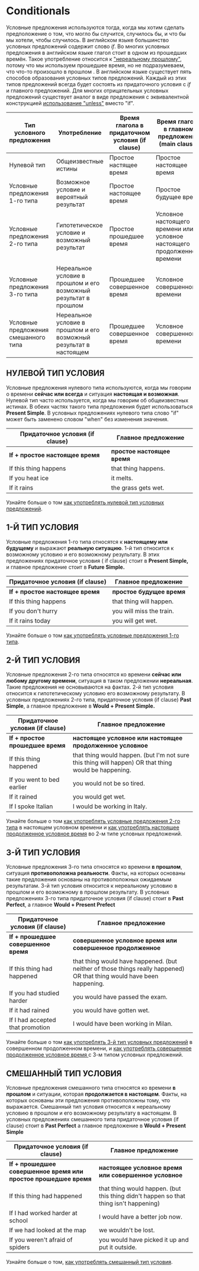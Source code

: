 # Conditionals

Условные предложения используются тогда, когда мы хотим сделать предположение о том, что могло бы случится, случилось бы, и что бы мы хотели, чтобы случилось. В английском языке большинство условных предложений содержит слово _if_. Во многих условных предложения в английском языке глагол стоит в одном из прошедших времён. Такое употребление относится к ["нереальному прошлому"](https://www.ef.ru/angliyskie-resursy/angliyskaya-grammatika/proshedshee-nerealnoe/), потому что мы используем прошедшее время, но не подразумеваем, что что-то произошло в прошлом . В английском языке существует пять способов образования условных типов предложений. Каждый из этих типов предложений всегда будет состоять из придаточного условия с _if_ и главного предложений. Для многих отрицательных условных предложений существует аналог в виде предложения с эквивалентной конструкцией [использование "unless"](https://www.ef.ru/angliyskie-resursy/angliyskaya-grammatika/upotreblenie-unless/) вместо "if".

| Тип условного предложения            | Употребление                                                       | Время глагола в придаточном условия (if clause) | Время глагола в главном предложении (main clause)                         |
| ------------------------------------ | ------------------------------------------------------------------ | ----------------------------------------------- | ------------------------------------------------------------------------- |
| Нулевой тип                          | Общеизвестные истины                                               | Простое настящее время                          | Простое настоящее время                                                   |
| Условные предложения 1-го типа       | Возможное условие и вероятный результат                            | Простое настоящее время                         | Простое будущее время                                                     |
| Условные предложения 2-го типа       | Гипотетическое условие и возможный результат                       | Простое прошедшее время                         | Условное настоящего времени или условное настоящего продолженного времени |
| Условные предложения 3-го типа       | Нереальное условие в прошлом и его возможный результат в прошлом   | Прошедшее совершенное время                     | Условное совершенного времени                                             |
| Условные предложения смешанного типа | Нереальное условие в прошлом и его возможный результат в настоящем | Прошедшее совершенное время                     | Условное совершенного времени                                             |

## НУЛЕВОЙ ТИП УСЛОВИЯ

Условные предложения нулевого типа используются, когда мы говорим о времени **сейчас или всегда** и ситуация **настоящая и возможная**. Нулевой тип часто используется, когда мы говорим об общеизвестных истинах. В обеих частях такого типа предложения будет использоваться **Present Simple**. В условных предложениях нулевого типа слово "if" может быть заменено словом "when" без изменения значения.

| Придаточное условия (if clause)  | Главное предложение         |
| -------------------------------- | --------------------------- |
| **If + простое настоящее время** | **простое настоящее время** |
| If this thing happens            | that thing happens.         |
| If you heat ice                  | it melts.                   |
| If it rains                      | the grass gets wet.         |

Узнайте больше о том [как употреблять нулевой тип условных предложений](https://www.ef.ru/angliyskie-resursy/angliyskaya-grammatika/nulevoy-tip-usloviya/).

## 1-Й ТИП УСЛОВИЯ

Условные предложения 1-го типа относятся к **настоящему или будущему** и выражают **реальную ситуацию**. 1-й тип относится к возможному условию и его возможному результату. В этих предложениях придаточное условия ( if clause) стоит в **Present Simple,** и главное предложение стоит в **Future Simple.**

| Придаточное условия (if clause)  | Главное предложение       |
| -------------------------------- | ------------------------- |
| **If + простое настоящее время** | **простое будущее время** |
| If this thing happens            | that thing will happen.   |
| If you don't hurry               | you will miss the train.  |
| If it rains today                | you will get wet.         |

Узнайте больше о том [как употреблять условные предложения 1-го типа](https://www.ef.ru/angliyskie-resursy/angliyskaya-grammatika/predlozheniya-s-1-m-tipom-usloviya/).

## 2-Й ТИП УСЛОВИЯ

Условные предложения 2-го типа относятся ко времени **сейчас или любому другому времени**, ситуация в таком предложении **нереальная**. Такие предложения не основываются на фактах. 2-й тип условия относится к гипотетическому условию его возможному результату. В условных предложениях 2-го типа, придаточное условия (if clause) **Past Simple**, а главное предложение в **Would + Present Simple.**

| Придаточное условия (if clause)  | Главное предложение                                                                                  |
| -------------------------------- | ---------------------------------------------------------------------------------------------------- |
| **If + простое прошедшее время** | **настоящее условное или настоящее продолженное условное**                                           |
| If this thing happened           | that thing would happen. (but I'm not sure this thing will happen) OR that thing would be happening. |
| If you went to bed earlier       | you would not be so tired.                                                                           |
| If it rained                     | you would get wet.                                                                                   |
| If I spoke Italian               | I would be working in Italy.                                                                         |

Узнайте больше о том [как употреблять условные предложения 2-го типа](https://www.ef.ru/angliyskie-resursy/angliyskaya-grammatika/predlozheniya-so-2-m-tipom-usloviya/) в настоящем условном времени и [как употреблять настоящее продолженное условное время](https://www.ef.ru/angliyskie-resursy/angliyskaya-grammatika/nastoyashchee-prodolzhennoe-uslovnoe/) во 2-м типе условных предложений.

## 3-Й ТИП УСЛОВИЯ

Условные предложения 3-го типа относятся ко времени **в прошлом**, ситуация **противоположна реальности**. Факты, на которых основаны такие предложения основаны на противоположных ожидаемым результатам. 3-й тип условия относится к нереальному условию в прошлом и его возможному в прошлом результату. В условных предложениях 3-го типа придаточное условия (if clause) стоит в **Past Perfect**, а главное **Would + Present Prefect**

| Придаточное условия (if clause)      | Главное предложение                                                                                                    |
| ------------------------------------ | ---------------------------------------------------------------------------------------------------------------------- |
| **If + прошедшее совершенное время** | **совершенное условное время или совершенное продолженное**                                                            |
| If this thing had happened           | that thing would have happened. (but neither of those things really happened) OR that thing would have been happening. |
| If you had studied harder            | you would have passed the exam.                                                                                        |
| If it had rained                     | you would have gotten wet.                                                                                             |
| If I had accepted that promotion     | I would have been working in Milan.                                                                                    |

Узнайте больше о том [как употреблять 3-й тип условных предложений](https://www.ef.ru/angliyskie-resursy/angliyskaya-grammatika/predlozheniya-s-3-m-tipom-usloviya/) в совершенном продолженном времени, и [как употреблять совершенное продолженное условное время ](https://www.ef.ru/angliyskie-resursy/angliyskaya-grammatika/sovershennoe-prodolzhennoe-uslovnoe-vremya/)с 3-м типом условных предложений.

## СМЕШАННЫЙ ТИП УСЛОВИЯ

Условные предложения смешанного типа относятся ко времени **в прошлом** и ситуации, которая **продолжается в настоящем**. Факты, на которых основаны эти предложения противоположны тому, что выражается. Смешанный тип условия относится к нереальному условию в прошлом и его возможному результату в настоящем. В условных предложениях смешанного типа придаточное условия (if clause) стоит в **Past Perfect** а главное предложение в **Would + Present Simple**

| Придаточное условия (if clause)                                  | Главное предложение                                                                   |
| ---------------------------------------------------------------- | ------------------------------------------------------------------------------------- |
| **If + прошедшее совершенное время или простое прошедшее время** | **настоящее условное время или совершенное условное**                                 |
| If this thing had happened                                       | that thing would happen. (but this thing didn't happen so that thing isn't happening) |
| If I had worked harder at school                                 | I would have a better job now.                                                        |
| If we had looked at the map                                      | we wouldn't be lost.                                                                  |
| If you weren't afraid of spiders                                 | you would have picked it up and put it outside.                                       |

Узнайте больше о том, [как употреблять смешанный тип условия](https://www.ef.ru/angliyskie-resursy/angliyskaya-grammatika/predlozheniya-so-smeshannym-tipom-usloviya/).
